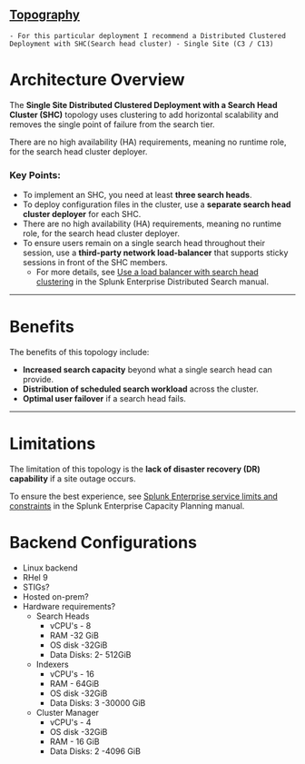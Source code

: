<h2><u>Topography</u></h2>

    - For this particular deployment I recommend a Distributed Clustered Deployment with SHC(Search head cluster) - Single Site (C3 / C13)

# Architecture Overview

The **Single Site Distributed Clustered Deployment with a Search Head Cluster (SHC)** topology uses clustering to add horizontal scalability and removes the single point of failure from the search tier.

There are no high availability (HA) requirements, meaning no runtime role, for the search head cluster deployer.

### Key Points:
- To implement an SHC, you need at least **three search heads**.
- To deploy configuration files in the cluster, use a **separate search head cluster deployer** for each SHC.
- There are no high availability (HA) requirements, meaning no runtime role, for the search head cluster deployer.
- To ensure users remain on a single search head throughout their session, use a **third-party network load-balancer** that supports sticky sessions in front of the SHC members. 
  - For more details, see [Use a load balancer with search head clustering](https://docs.splunk.com/Documentation/Splunk/latest/DistSearch/SHCwithLoadBalancer) in the Splunk Enterprise Distributed Search manual.

---

# Benefits
The benefits of this topology include:
- **Increased search capacity** beyond what a single search head can provide.
- **Distribution of scheduled search workload** across the cluster.
- **Optimal user failover** if a search head fails.

---

# Limitations
The limitation of this topology is the **lack of disaster recovery (DR) capability** if a site outage occurs.

To ensure the best experience, see [Splunk Enterprise service limits and constraints](https://docs.splunk.com/Documentation/Splunk/latest/Capacity/ReferenceHardware) in the Splunk Enterprise Capacity Planning manual.

# Backend Configurations
- Linux backend
- RHel 9
- STIGs?
- Hosted on-prem?
- Hardware requirements?
    - Search Heads
        - vCPU's - 8
        - RAM -32 GiB
        - OS disk -32GiB
        - Data Disks: 2- 512GiB
    - Indexers
        - vCPU's - 16
        - RAM - 64GiB
        - OS disk -32GiB
        - Data Disks: 3 -30000 GiB
    - Cluster Manager
        - vCPU's - 4
        - OS disk -32GiB
        - RAM - 16 GiB
        - Data Disks: 2 -4096 GiB
